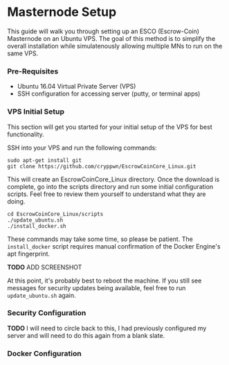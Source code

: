 # Masternode Setup
This guide will walk you through setting up an ESCO (Escrow-Coin) Masternode on an Ubuntu VPS. The goal of this method is to simplify the overall installation while simulatenously allowing multiple MNs to run on the same VPS. 

### Pre-Requisites
- Ubuntu 16.04 Virtual Private Server (VPS)
- SSH configuration for accessing server (putty, or terminal apps)

### VPS Initial Setup
This section will get you started for your initial setup of the VPS for best functionality.

SSH into your VPS and run the following commands:
```
sudo apt-get install git 
git clone https://github.com/cryppwn/EscrowCoinCore_Linux.git
```

This will create an EscrowCoinCore_Linux directory. Once the download is complete, go into the scripts directory and run some initial configuration scripts. Feel free to review them yourself to understand what they are doing.
```
cd EscrowCoinCore_Linux/scripts
./update_ubuntu.sh
./install_docker.sh
```
These commands may take some time, so please be patient. The `install_docker` script requires manual confirmation of the Docker Engine's apt fingerprint.

**TODO** ADD SCREENSHOT

At this point, it's probably best to reboot the machine. If you still see messages for security updates being available, feel free to run `update_ubuntu.sh` again. 

### Security Configuration
**TODO** I will need to circle back to this, I had previously configured my server and will need to do this again from a blank slate.

### Docker Configuration
